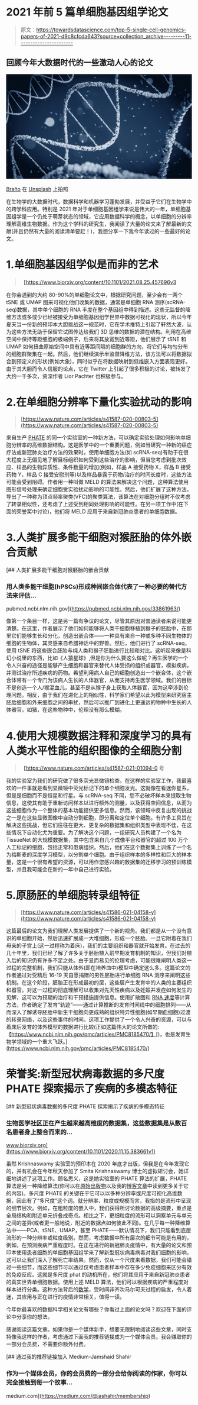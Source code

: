 # 2021 年前 5 篇单细胞基因组学论文

> 原文：<https://towardsdatascience.com/top-5-single-cell-genomics-papers-of-2021-d9c8cfcda643?source=collection_archive---------11----------------------->

## 回顾今年大数据时代的一些激动人心的论文

![](img/1d4b9f3eb6466b3eb2fdf58418b5504e.png)

[Braňo](https://unsplash.com/@3dparadise?utm_source=unsplash&utm_medium=referral&utm_content=creditCopyText) 在 [Unsplash](https://unsplash.com/s/photos/dna?utm_source=unsplash&utm_medium=referral&utm_content=creditCopyText) 上拍照

在生物学的大数据时代，数据科学和机器学习蓬勃发展，并受益于它们在生物学中的跨学科应用。特别是 2021 年对于单细胞基因组学来说是伟大的一年，单细胞基因组学是一个仍处于萌芽状态的领域，它应用数据科学的概念，以单细胞的分辨率理解高维生物数据。作为这个学科的研究生，我阅读了大量的论文来了解最新的文献(并且仍然有大量的阅读清单要赶！)，我想分享一下我今年读过的一些最好的论文。

# 1.单细胞基因组学似是而非的艺术

> 【https://www.biorxiv.org/content/10.1101/2021.08.25.457696v3 

在你会遇到的大约 80-90%的单细胞论文中，根据研究问题，至少会有一两个 tSNE 或 UMAP 图来可视化他们收集的数据，通常是单细胞 RNA 测序(scRNA-seq)数据，其中单个细胞的 RNA 丰度在整个基因组中得到描述。这些无监督的降维方法或多或少已经被接受为单细胞基因组学世界中数据可视化的现状，所以今年夏天当一份新的预印本大胆挑战这一规范时，它在学术推特上引起了轩然大波，认为这些方法无助于保留它试图传达给我们 3D 思维的数据的潜在结构。利用在高维空间中保持等距细胞的极端例子，后来将其放宽到近等距，他们展示了 tSNE 和 UMAP 如何扭曲原始空间中具有近等距间隔的细胞群的方向，将它们与均匀分布的细胞群聚集在一起。然后，他们继续演示半监督降维方法，该方法可以将数据拟合到预定义的形状(例如大象)，同时似乎在将数据映射到低维嵌入方面表现更好。由于其大胆而令人信服的论点，它在 Twitter 上引起了很多积极的讨论，被转发了大约一千多次，资深作者 Lior Pachter 也积极参与。

# 2.在单细胞分辨率下量化实验扰动的影响

> [https://www.nature.com/articles/s41587-020-00803-5](https://www.nature.com/articles/s41587-020-00803-5)

来自生产 [PHATE](/why-you-should-be-using-phate-for-dimensionality-reduction-f202ef385eb7) 的同一个实验室的一种新方法，可以确定实验处理如何影响单细胞分辨率的高维数据结构。这是医学中的一个重要问题，例如当研究一种新的癌症疗法或新冠肺炎治疗方法的效果时。使用单细胞方法(如 scRNA-seq)有助于在很大程度上无偏见地了解目标组织如何受到这些治疗的影响，但当您考虑到批次效应、样品的生物异质性、条件数量的增加(例如，样品 A 接受药物 X，样品 B 接受药物 Y，样品 C 接受安慰剂等)以及样品暴露于药物/治疗的时间长度时，这些方法可能会受到阻碍。作者用一种叫做 MELD 的算法来解决这个问题，这种算法使用图形信号处理来确定细胞受实验扰动影响的可能性。然后，他们扩展了这种方法，导出了一种称为顶点频率聚类(VFC)的聚类算法，该算法在对细胞分组时不仅考虑了转录相似性，还考虑了上述受到相同处理影响的可能性。在另一项工作中(在下面的荣誉奖中讨论)，他们将 MELD 应用于来自新冠肺炎患者的单细胞数据。

# 3.人类扩展多能干细胞对猴胚胎的体外嵌合贡献

[](https://pubmed.ncbi.nlm.nih.gov/33861963/) [## 人类扩展多能干细胞对猴胚胎的嵌合贡献

### 用人类多能干细胞(hPSCs)形成种间嵌合体代表了一种必要的替代方法来评估…

pubmed.ncbi.nlm.nih.gov](https://pubmed.ncbi.nlm.nih.gov/33861963/) 

像第一个条目一样，这是另一篇有争议的论文，尽管其原因对普通读者来说可能更清楚。在这里，作者展示了他们如何能够将人类干细胞移植到猴子的胚胎中，在那里它们能够生长和分化，创造出嵌合体——一种具有来自一种或多种不同生物体的细胞的生物体，其灵感来自希腊神话中的野兽。然后，他们进行了 scRNA-seq，使用 tSNE 将这些嵌合胚胎与纯人类和猴子胚胎进行比较和对比。这听起来像是科幻小说里的东西，比如《人猿星球》,但是你为什么要这么做呢？再生医学的一个令人兴奋的途径是能够产生细胞和器官来替代人体受损的组织或器官，模拟疾病，并测试治疗所述疾病的药物。希望利用病人自己的细胞创造出一个嵌合体，这个嵌合体带有一个专门为该病人生长的人体器官，从而支持再生医学领域。我们的目标不是创造一个人/猴混血儿，甚至不是从猴子身上获取人体器官，因为这牵涉到伦理问题。相反，由于我们在进化上的相似性，科学家们希望以此为模型来研究宿主胚胎细胞和外来细胞之间的串扰，然后可以推广到进化上更遥远的物种中生长的人体器官，如猪，在这些物种中，伦理没有那么模糊。

# 4.使用大规模数据注释和深度学习的具有人类水平性能的组织图像的全细胞分割

> 【https://www.nature.com/articles/s41587-021-01094-0 号

我的实验室为我们的研究做了很多荧光显微镜检查。在这样的实验室工作，我最喜欢的一件事就是看到显微镜中荧光标记下的单个细胞发光。这就像在看迷你星系，但是是细胞而不是恒星和行星。与 scRNA-seq 不同，您不必破坏样本来提取生物信息，这使其有助于重新访问样本以进行额外的测量，以及获得空间信息，从而为这些细胞作为一个整体的基本功能提供更多信息。然而，该领域中反复出现的挑战之一是在这些显微图像中自动分割细胞，即分离和定位单个细胞。有许多工具旨在解决这些挑战，但它们往往在更大、更复杂的数据集和组织类型中表现不佳，在这些情况下自动化尤为重要。为了解决这个问题，一组研究人员构建了一个名为 TissueNet 的大规模数据集，其中包含来自几个成像平台和器官的超过 100 万个人工标记的细胞，包括正常和患病组织。然后，他们在这个数据集上训练了一个名为梅斯麦的深度学习模型，以分割单个细胞。由于组织样本的多样性和巨大的样本量，这是一个很有希望的资源，可以用作您感兴趣的数据集的迁移学习的预训练模型，并且我可能会在新的一年中自己进行实验。

# 5.原肠胚的单细胞转录组特征

> [https://www.nature.com/articles/s41586-021-04158-y](https://www.nature.com/articles/s41586-021-04158-y)

这篇最后的论文为我们理解人类发展提供了一个新的视角。我们都是从一个没有意识的单细胞开始，然后迅速扩展成一大堆细胞，形成一个胚胎。一旦它附着在我们母亲的子宫上(这一过程称为着床)，我们的主要组织和器官就开始发育。在过去的几十年里，我们已经了解了许多关于胚胎植入前早期发育机制的知识，但我们对植入后的知识仍有许多不足之处。由于显而易见的伦理考虑，可能很难阐明人类这一过程的完整机制，我们只能从体外(即在培养皿中)模型中确定这么多。这篇论文的作者通过对受精后 16-19 天自愿捐赠的男性胚胎进行单细胞 RNA 测序来阐明这些机制。在这个阶段，胚胎正在形成最初的层，这些层产生发育中的人类的主要组织和器官。对这一过程的彻底理解可以收集对先天性疾病以及妊娠并发症如何发生的见解，这可以为预期的治疗和干预措施提供信息。使用扩散图和 [RNA 速度](/rna-velocity-the-cells-internal-compass-cf8d75bb2f89)等计算方法，作者确定了发育“轨迹”——通过计算推断的发育时间线中的细胞排列——从而深入了解诱导胚胎中新生干细胞向更成熟的组织特异性细胞(如早期血细胞)过渡的转录网络，以及这些事件的时间。这项工作提供了一个令人兴奋的资源，可以与着床后发育的体外模型的数据进行比较(正如这篇伟大的论文所做的:【https://www.ncbi.nlm.nih.gov/pmc/articles/PMC8185470/】[)，也是发育生物学领域的一个重大飞跃。](https://www.ncbi.nlm.nih.gov/pmc/articles/PMC8185470/)

# 荣誉奖:新型冠状病毒数据的多尺度 PHATE 探索揭示了疾病的多模态特征

[](https://www.biorxiv.org/content/10.1101/2020.11.15.383661v1) [## 新型冠状病毒数据的多尺度 PHATE 探索揭示了疾病的多模态特征

### 生物医学社区正在产生越来越高维度的数据集，这些数据集是从数百名患者身上整合而来的…

www.biorxiv.org](https://www.biorxiv.org/content/10.1101/2020.11.15.383661v1) 

虽然 Krishnaswamy 实验室的预印本在 2020 年底才出版，但我是在今年发现它的，并有机会在今年秋天参加了 Smita Krishnaswamy 博士的虚拟研讨会，她详细地讲述了这项工作。顾名思义，这是她实验室的 PHATE 算法的扩展，PHATE 算法是另一种降维算法(你可以在[原始出版物](https://www.nature.com/articles/s41587-019-0336-3)以及我的[博客文章](/why-you-should-be-using-phate-for-dimensionality-reduction-f202ef385eb7)中读到更多关于它的内容)。多尺度 PHATE 的关键在于它可以以多种分辨率或尺度可视化高维数据，因此有了“多尺度”这个词。就分辨率、粒度或规模而言，我指的是流形中呈现的细节层次。例如，在粗粒度的嵌入中，我们获得所讨论数据的高级摘要，重点是全局结构和附近单元折叠成奇点。相比之下，更细粒度的流形可以洞察单元与单元之间的差异(或者更一般地说，附近的数据点如何彼此不同)。在几乎每一种降维算法中——PCA、tSNE、UMAP，甚至 PHATE——默认情况下，我们只能看到底层流形的一种分辨率或粒度级别。然而，考虑数据中所有层次的细节可能是有用的，例如，在预测疾病严重程度时。在正在进行的新冠肺炎疫情中，有大量的论文和预印本使用患者细胞的单细胞基因组学来了解新型冠状病毒病毒对我们细胞的影响，这可以让我们深入了解死亡率结果。然而，仅从一个尺度来看数据，我们可能会错过一些细节，而这些细节可以通过仅考虑患者样本中存在多少免疫细胞来区分有效的免疫反应。这就是多尺度 phat 的动机所在，他们将其应用于来自新冠肺炎患者的真实世界单细胞数据。使用上述 MELD 算法，他们可以根据疾病的严重程度对样本进行分类。这种方法背后的[数学](https://arxiv.org/pdf/1907.04463.pdf)，受时间非齐次马尔可夫过程的启发，令人着迷，其应用与正在进行的疫情非常相关，值得一读。

今年你最喜欢的数据科学相关论文有哪些？你看过上面的论文吗？欢迎在下面的评论中分享你的想法。

感谢阅读这篇文章。如果你是一个媒体新手，想要无限制地阅读这些文章，同时支持像我这样的作者，考虑通过下面我的推荐链接成为一个媒体会员。我会赚取你的一部分会员费，不需要你额外付费。

[](https://medium.com/@jashahir/membership) [## 通过我的推荐链接加入 Medium-Jamshaid Shahir

### 作为一个媒体会员，你的会员费的一部分会给你阅读的作家，你可以完全接触到每一个故事…

medium.com](https://medium.com/@jashahir/membership)